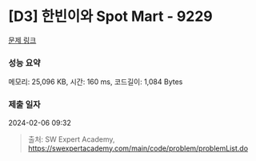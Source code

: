 # [D3] 한빈이와 Spot Mart - 9229 

[문제 링크](https://swexpertacademy.com/main/code/problem/problemDetail.do?contestProbId=AW8Wj7cqbY0DFAXN) 

### 성능 요약

메모리: 25,096 KB, 시간: 160 ms, 코드길이: 1,084 Bytes

### 제출 일자

2024-02-06 09:32



> 출처: SW Expert Academy, https://swexpertacademy.com/main/code/problem/problemList.do